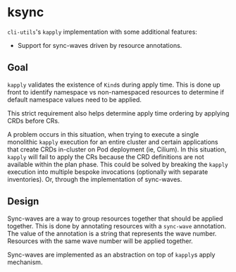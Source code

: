 # ksync

`cli-utils`'s `kapply` implementation with some additional features:
- Support for sync-waves driven by resource annotations.


## Goal
`kapply` validates the existence of `Kind`s during apply time.  This is done up front to identify namespace vs non-namespaced resources to determine if default namespace values need to be applied.

This strict requirement also helps determine apply time ordering by applying CRDs before CRs.

A problem occurs in this situation, when trying to execute a single monolithic `kapply` execution for an entire cluster and certain applications that create CRDs in-cluster on Pod deployment (ie, Cilium).  In this situation, `kapply` will fail to apply the CRs because the CRD definitions are not available within the plan phase.  This could be solved by breaking the `kapply` execution into multiple bespoke invocations (optionally with separate inventories).  Or, through the implementation of sync-waves.

## Design
Sync-waves are a way to group resources together that should be applied together.  This is done by annotating resources with a `sync-wave` annotation.  The value of the annotation is a string that represents the wave number.  Resources with the same wave number will be applied together.

Sync-waves are implemented as an abstraction on top of `kapply`s apply mechanism.
